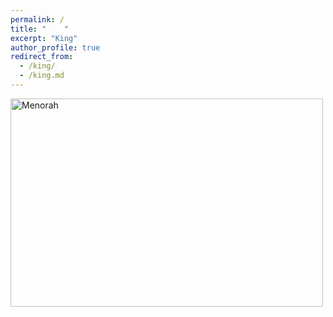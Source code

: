 ```yaml
---
permalink: /
title: "    " 
excerpt: "King"
author_profile: true
redirect_from: 
  - /king/
  - /king.md
---
```





<img src=" https://www.middletownbiblechurch.org/greateve/crown.JPG" alt="Menorah" width="500" height="333">
